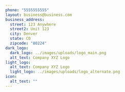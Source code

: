 ```yaml
---
phone: "5555555555"
layout: business@business.com
business_address:
  street: 123 Anywhere
  street2: Unit 123
  city: Denver
  state: CO
  zipcode: "80224"
dark_logo:
  dark_logo: ../images/uploads/logo_main.png
  alt_text: Company XYZ Logo
light_logo:
  alt_text: Company XYZ Logo
  light_logo: ../images/uploads/logo_alternate.png
icon:
  alt_text: ""
---
```

